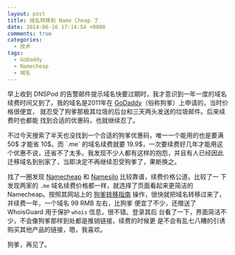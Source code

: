 ```yaml
---
layout: post
title: 域名转移到 Name Cheap 了
date: 2014-06-16 17:14:54 +0800
comments: true
categories:
  - 技术
tags:
  - GoDaddy
  - Namecheap
  - 域名
---
```


早上收到 DNSPod 的告警邮件提示域名快要过期时，我才意识到一年一度的域名
续费时间又到了。我的域名是2011年在
[GoDaddy](http://www.godaddy.com/)（俗称狗爹）上申请的，当时价格很便宜，
就忍受了狗爹那极其垃圾的后台和三天两头发送的垃圾邮件。后来续费时也都能
找到合适的优惠码，也就继续忍了。

不过今天搜索了半天也没找到一个合适的狗爹优惠码，唯一一个能用的也是要满
50$ 才能省 10$。而 `.me` 的域名续费就要 19.9$，一次要续费好几年才能用这
个优惠不说，还省不了太多。我发现不少人都有这样的抱怨，并且有人已经因此
迁移域名到别家了，当即决定不再继续忍受狗爹了，果断换之。

找了一圈发现 [Namecheap](https://www.namecheap.com/) 和
[Namesilo](https://www.namesilo.com/) 比较靠谱，续费价格公道。比较了一
下发现两家的 `.me` 域名续费价格都一样，就选择了页面看起来更简洁的
Namecheap。按照其网站上的
[狗爹转移指南](https://www.namecheap.com/support/knowledgebase/article.aspx/876/83/how-to-transfer-a-domain-from-godaddy)
操作，很快就把域名转移过来了，并续费一年，一个域名 99 RMB 左右，比狗爹
便宜了不少，还赠送了 WhoisGuard 用于保护 `whois` 信息，很不错。登录其后
台看了一下，界面简洁不少，不会像狗爹那样到处都是推销链接，续费的时候更
是不会有乱七八糟的引诱购买其他产品的链接，嗯，我喜欢。

狗爹，再见了。
